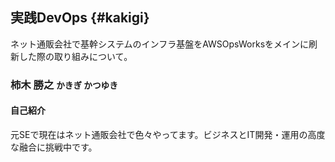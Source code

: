 ## 実践DevOps {#kakigi}

ネット通販会社で基幹システムのインフラ基盤をAWSOpsWorksをメインに刷新した際の取り組みについて。

### 柿木 勝之 <small>かきぎ かつゆき</small>

[<i class="fa fa-facebook"></i>](https://www.facebook.com/kakimomokuri)
[<i class="fa fa-twitter"></i>](http://twitter.com/k2works)
[<i class="fa fa-github"></i>](https://github.com/k2works)

#### 自己紹介

元SEで現在はネット通販会社で色々やってます。ビジネスとIT開発・運用の高度な融合に挑戦中です。
